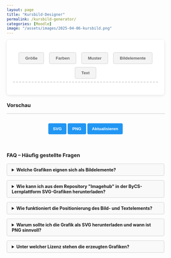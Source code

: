 ```yaml
---
layout: page
title: "Kursbild-Designer"
permalink: /kursbild-generator/
categories: [Moodle]
image: "/assets/images/2025-04-06-kursbild.png"
---
```

<style>
        h1 {
            text-align: center;
            color: #333;
        }
        .container {
            display: flex;
            flex-direction: column;
            gap: 20px;
            min-width: 350px;
        }
        .controls {
            background-color: white;
            padding: 20px;
            border-radius: 8px;
            box-shadow: 0 2px 10px rgba(0, 0, 0, 0.1);
        }
        .control-group {
            margin-bottom: 15px;
        }
        label {
            display: block;
            margin-bottom: 5px;
            font-weight: 600;
        }
       select,
        input {
            padding: 8px;
            border: 1px solid #ddd;
            border-radius: 4px;
        }
        .color-inputs,
        .size-inputs,
        .pattern-selection {
            display: grid;
            grid-template-columns: repeat(3, 1fr);
            gap: 10px;
            padding: 8px;
        }
        /* Für mittlere Bildschirme: nur zwei Spalten */
        @media (max-width: 768px) {
            .color-inputs,
            .size-inputs,
            .pattern-selection {
                grid-template-columns: repeat(2, 1fr);
            }
        }
        /* Für kleine Bildschirme: eine Spalte */
        @media (max-width: 480px) {
            .color-inputs,
            .size-inputs,
            .pattern-selection {
                grid-template-columns: 1fr;
            }
        }
        #text-color,
        .color-inputs input {
            padding: 0px;
        }
        button {
            background-color: #4caf50;
            color: white;
            border: none;
            padding: 10px 15px;
            border-radius: 4px;
            cursor: pointer;
            font-weight: 600;
            margin-top: 10px;
        }
        #svg-container {
            width: 100%;
            border: 1px solid #ddd;
            overflow: hidden;
            position: relative;
        }
        .download-section {
            margin-top: 20px;
            text-align: center;
        }
        #download-btn,
        #download-png-btn,
        #generate-btn {
            background-color: #2196f3;
        }
        #download-btn:hover {
            background-color: #0b7dda;
        }
        .pattern-selection label {
            display: flex;
            align-items: center;
            gap: 5px;
        }
        .pattern-selection input[type="radio"] {
            margin: 0;
        }

        .image-size-slider {
            margin-top: 10px;
        }
        .color-section {
            display: flex;
            flex-direction: column;
            gap: 10px;
        }
        .secondary-color-container {
            transition: opacity 0.3s;
        }

        .disabled {
            opacity: 0.5;
            pointer-events: none;
        }
        .hidden {
            display: none;
        }
        /* Style für die Navigation */
        .navigation {
            display: flex;
            flex-direction: row;
            flex-wrap: wrap;
            justify-content: space-around;
            margin-bottom: 20px;
            padding: 10px;
            border-bottom: dashed 2px #ccc;
        }
        /* Tablet: 2 Elemente pro Zeile */
        @media (max-width: 768px) {
            .navigation {
                justify-content: space-between;
            }
            .navigation>* {
                flex: 0 0 48%;
                margin-bottom: 10px;
            }
        }
        /* Smartphone: 1 Element pro Zeile */
        @media (max-width: 480px) {
            .navigation>* {
                flex: 0 0 100%;
            }
        }
        .tab-button {
            padding: 10px 20px;
            cursor: pointer;
            border: 1px solid #ccc;
            background-color: #f4f4f4;
            color: #656565;
        }
       .tab-button:hover {
            background-color: #ddd;
        }

        .tab-button.active {
            background-color: #3498db;
            color: white;
        }
        /* Style für den Inhalt der Tabs */
        .tab-content {
            display: none;
            margin-bottom: 12px;
            width: 600px;
        }
        .tab-content.active {
            display: block;
        }
        details {
            margin-bottom: 1em;
            background: #f9f9f9;
            border: 1px solid #ccc;
            padding: 10px 15px;
            border-radius: 4px;
        }
        summary {
            cursor: pointer;
            font-weight: bold;
            outline: none;
        }
        summary::-webkit-details-marker {
            margin-right: 10px;
        }
        /* Modal Styles */
        .modal {
            position: fixed;
            z-index: 1000;
            left: 0;
            top: 0;
            width: 100%;
            height: 100%;
            background-color: rgba(0, 0, 0, 0.5);
            display: none;
        }
        .modal-content {
            background-color: white;
            margin: 15% auto;
            padding: 20px;
            border-radius: 8px;
            width: 80%;
            max-width: 400px;
            text-align: center;
            position: relative;
        }
        .close {
            position: absolute;
            right: 10px;
            top: 10px;
            background: none;
            border: none;
            font-size: 24px;
            cursor: pointer;
            color: #aaa;
            font-weight: bold;
        }
        .close:hover {
            color: #000;
        }
       .modal-content label {
            display: block;
            margin: 10px 0 5px;
        }
        .modal-content input[type="range"] {
            width: 100%;
        }
        .modal-content button {
            margin: 5px;
        }
        #modal-delete {
            background-color: #f44336;
        }
        #modal-delete:hover {
            background-color: #d32f2f;
        }
        .modal-content button {
            margin: 5px;
            padding: 8px 12px;
            border: none;
            border-radius: 4px;
            cursor: pointer;
        }
        #modal-bring-forward,
        #modal-send-back {
            background-color: #ffc107;
            /* Gelb für Layer-Verschiebung */
            color: #333;
        }
        #modal-bring-forward:hover:not(:disabled),
        #modal-send-back:hover:not(:disabled) {
            background-color: #e0a800;
        }
        #modal-bring-forward:disabled,
        #modal-send-back:disabled {
            background-color: #ccc;
            cursor: not-allowed;
        }
        #modal-bring-forward:disabled:hover,
        #modal-send-back:disabled:hover {
            background-color: #ccc;
            /* Tooltip via title-Attribut (nativ im Browser) */
        }
        #modal-duplicate {
            background-color: #9c27b0;
        }
        #modal-duplicate:hover {
            background-color: #7b1fa2;
        }
    </style>
<div class="controls">
        <div class="navigation">
            <button class="tab-button" onclick="openTab(event, 'options')">
                Größe
            </button>
            <button class="tab-button" onclick="openTab(event, 'colors')">
                Farben
            </button>
            <button class="tab-button" onclick="openTab(event, 'pattern')">
                Muster
            </button>
            <button class="tab-button" onclick="openTab(event, 'image')">
                Bildelemente
            </button>
            <button class="tab-button" onclick="openTab(event, 'text')">
                Text
            </button>
        </div>
<div class="tab-content" id="options">
            <div class="control-group">
                <label for="preset">Optimiert für</label>
                <select id="preset">
                    <option value="1800x390">Kursbild im Kurs</option>
                    <option value="1800x600">Kursbild in der Übersicht</option>
                    <option value="900x520">Drive Space</option>
                    <option value="600x600">Quadratisch</option>
                    <option value="1600x900">Lernlandkarte</option>
                    <option value="custom">Benutzerdefiniert</option>
                </select>
            </div>
            <div class="control-group hidden" id="custom-dimensions">
                <label>Abmessungen</label>
                <div class="size-inputs">
                    <div>
                        <label for="width">Breite (px)</label>
                        <input type="number" id="width" value="1800" min="200" max="2000" />
                    </div>
                    <div>
                        <label for="height">Höhe (px)</label>
                        <input type="number" id="height" value="360" min="100" max="900" />
                    </div>
                </div>
            </div>
        </div>
        <div class="tab-content" id="colors">
            <div class="control-group color-section">
                <label>Farbverlauf</label>
                <select id="gradient-type" style="max-width: 250px">
                    <option value="linear">Linear (Links nach Rechts)</option>
                    <option value="linear-top-bottom">Linear (Oben nach Unten)</option>
                    <option value="radial">Radial (Mitte nach Außen)</option>
                    <option value="diagonal">Diagonal</option>
                    <option value="none">Ohne</option>
                </select>
                <div class="color-inputs" id="color-selection">
                    <div>
                        <label for="primary-color">Primärfarbe</label>
                        <input type="color" id="primary-color" value="#3498db" />
                        <label><input type="checkbox" id="primary-transparent" />
                            Transparent</label>
                    </div>
                    <div class="secondary-color-container" id="secondary-color-container">
                        <label for="secondary-color">Sekundärfarbe</label>
                        <input type="color" id="secondary-color" value="#2ecc71" />
                        <label><input type="checkbox" id="secondary-transparent" />
                            Transparent</label>
                    </div>
                </div>
            </div>
        </div>
<div class="tab-content" id="pattern">
            <div class="control-group">
                <label>Hintergundmuster</label>
                <div class="pattern-selection" id="pattern-selection">
                    <label><input type="radio" name="pattern" value="none" checked />
                        Ohne</label>
                    <label><input type="radio" name="pattern" value="waves" /> Wellen</label>
                    <label><input type="radio" name="pattern" value="circles" />
                        Kreise</label>
                    <label><input type="radio" name="pattern" value="dots" /> Punkte</label>
                    <label><input type="radio" name="pattern" value="dabs" />
                        Sprenkel</label>
                    <label><input type="radio" name="pattern" value="stars" />
                        Sternenhimmel</label>
                    <label><input type="radio" name="pattern" value="lines" /> Linien</label>
                    <label><input type="radio" name="pattern" value="grid" /> Gitter</label>
                    <label><input type="radio" name="pattern" value="crosses" />
                        Kreuze</label>
                </div>
            </div>
            <label>Animationstyp</label>
            <select id="animation-type">
                <option value="none">Ohne</option>
                <option value="translate">Bewegung links nach rechts</option>
                <option value="translate2">Bewegung oben nach unten</option>
                <option value="fade">Ausblenden</option>
            </select>
            <br /><br />
            <label>Animationsgeschwindigkeit</label>
            <select id="animation-speed">
                <option value="slow">Langsam</option>
                <option value="medium" selected>Mittel</option>
                <option value="fast">Schnell</option>
            </select>
        </div>
<div class="tab-content" id="image">
            <label>Bild-Elemente hochladen (SVG)</label>
            <input type="file" id="image-upload" accept="image/svg+xml" multiple /><br /><br />
            <p>
                Klicke auf ein hochgeladenes Bild in der Vorschau, um es zu bearbeiten
                Positioniere per Drag & Drop.
            </p>
        </div>
<div class="tab-content" id="text">
            <div class="control-group">
                <div class="control-group">
                    <label for="text-input">Text hinzufügen:</label>
                    <input type="text" id="text-input" placeholder="Hier Text eingeben..." />
                </div>
                <!-- Text-Steuerelemente, anfangs ausgeblendet -->
                <div id="text-controls" class="hidden">
                    <div class="control-group">
                        <label for="text-size">Textgröße:</label>
                        <input type="range" id="text-size" min="10" max="500" value="40" />
                    </div>
                    <div>
                        <label for="text-color">Textfarbe</label>
                        <input type="color" id="text-color" value="#ffffff" />
                    </div>
                    <div class="control-group">
                        <label for="text-font">Schriftart:</label>
                        <select id="text-font">
                            <option value="Arial, sans-serif">Arial</option>
                            <option value="'Times New Roman', serif">
                                Times New Roman
                            </option>
                            <option value="'Courier New', monospace">Courier New</option>
                            <option value="Georgia, serif">Georgia</option>
                            <option value="Verdana, sans-serif">Verdana</option>
                            <option value="Impact, sans-serif">Impact</option>
                        </select>
                    </div>
                    <br />
                    <div class="control-group hidden">
                        <label for="text-position">Horizontale Position:</label>
                        <input type="range" id="text-position" min="0" max="100" value="50" />
                    </div>
                    <div class="control-group hidden">
                        <label for="text-position-y">Vertikale Position:</label>
                        <input type="range" id="text-position-y" min="-100" max="100" value="0" />
                    </div>
                    <button id="reset-text-position-btn" class="button">
                        Text zentrieren
                    </button>
                </div>
            </div>
        </div>
    </div>
<div class="preview">
        <h3>Vorschau</h3>
        <div id="svg-container"></div>
        <div class="download-section">
            <button id="download-btn">SVG</button>
            <button id="download-png-btn">PNG</button>
            <button id="generate-btn">Aktualisieren</button>
        </div>
    </div>
<br /><br />
<h3>FAQ – Häufig gestellte Fragen</h3>
<details>
        <summary>Welche Grafiken eignen sich als Bildelemente?</summary>
        <p>
            Die Grafiken müssen im SVG-Format vorliegen. Geeignete Dateien kannst du
            aus dem Repository "Imagehub" in der ByCS-Lernplattform herunterladen.
        </p>
    </details>
<details>
        <summary>
            Wie kann ich aus dem Repository "Imagehub" in der ByCS-Lernplattform
            SVG-Grafiken herunterladen?
        </summary>
        <p>
            Gehe in der Lernplattform zu
            <a href="https://www.bycs.de/hilfe-und-tutorials/lernplattform/meine-dateien-fuer-lernende/index.html">Meine
                Dateien</a>
            und füge dort aus dem Imagehub die gewünschten Grafiken zu deinen
            Dateien hinzu. Nach dem Speichern kannst du Sie von dort bequem
            herunterladen. Achtung: Das Repository steht nur bayerischen Lehrkräften
            zu Verfügung.
        </p>
    </details>
<details>
        <summary>
            Wie funktioniert die Positionierung des Bild- und Textelements?
        </summary>
        <p>
            - Sobald du ein SVG hochgeladen hast, erscheint im Vorschaubereich dein
            Bild als ein verschiebbares Element.<br />
            - Du kannst das Bild und den Text mit der Maus oder per Finger (auf
            Touchscreens) verschieben.<br />
            - Die Bild- und Textgröße lässt sich über den Schieberegler
            einstellen.<br />
            - Mit dem Button „Position zurücksetzen“ wird die Bild- oder
            Textposition auf den Standard (zentrale Platzierung) zurückgesetzt.
        </p>
    </details>
<details>
        <summary>
            Warum sollte ich die Grafik als SVG herunterladen und wann ist PNG
            sinnvoll?
        </summary>
        <p>
            SVG (Scalable Vector Graphics) bietet den Vorteil, dass die Grafiken
            verlustfrei skaliert werden können und somit auf allen Bildschirmgrößen
            gestochen scharf aussehen. Dadurch eignet sich SVG besonders gut für
            moderne Web-Anwendungen und responsive Designs.<br /><br />
            Lade das PNG herunter, wenn du es als Bild im Drive Space verwenden
            möchtest, da SVG hier nicht unterstützt wird. PNG-Dateien sind
            rasterbasiert und unterstützen keine Animationen.
        </p>
    </details>
<details>
        <summary>Unter welcher Lizenz stehen die erzeugten Grafiken?</summary>
        <p>
            Die erzeugten Bilder stehen (abhängig von den hochgeladenen Bildelementen)
            unter der Lizenz
            <a href="https://creativecommons.org/publicdomain/zero/1.0/deed.de" target="_blank"
                rel="license noopener noreferrer">CC0 1.0</a>.
        </p>
</details>
<!-- Modal für Bildbearbeitung -->
<div id="imageModal" class="modal">
        <div class="modal-content">
            <button class="close" id="modal-close">&times;</button>
            <h3>Bild bearbeiten</h3>
            <label for="modal-size">Größe (%):</label>
            <input type="range" id="modal-size" min="25" max="300" value="100" />
            <br />
            <!-- Neue Buttons für Reihenfolge -->
            <button id="modal-bring-forward">Eine Ebene höher</button>
            <button id="modal-send-back">Eine Ebene tiefer</button>
            <br />
            <button id="modal-duplicate">Duplizieren</button>
            <br />
            <button id="modal-reset">Zentrieren</button>
            <button id="modal-delete">Löschen</button>
        </div>
    </div>
<script>
document.addEventListener("DOMContentLoaded", () => {
            const widthInput = document.getElementById("width");
            const heightInput = document.getElementById("height");
            // Wertebereich
            const widthMin = parseInt(widthInput.min);
            const widthMax = parseInt(widthInput.max);
            const heightMin = parseInt(heightInput.min);
            const heightMax = parseInt(heightInput.max);
            function validateInput(input, min, max) {
                let value = parseInt(input.value);
                if (isNaN(value)) {
                    input.value = min;
                    return;
                }
                if (value < min) {
                    input.value = min;
                    alert(`Wert zu klein! Mindestwert ist ${min}px.`);
                } else if (value > max) {
                    input.value = max;
                    alert(`Wert zu groß! Maximalwert ist ${max}px.`);
                }
            }
            widthInput.addEventListener("change", () => {
                validateInput(widthInput, widthMin, widthMax);
            });
            heightInput.addEventListener("change", () => {
                validateInput(heightInput, heightMin, heightMax);
            });
            // Funktion zur Validierung von Text (entfernt HTML-Tags)
            function validateTextInput(input) {
                let value = input.value;
                // Entfernt alle HTML-Tags aus dem Text
                const sanitizedValue = value.replace(/<\/?[^>]+(>|$)/g, "");
                // Setzt den bereinigten Text zurück, falls HTML-Tags vorhanden sind
                if (value !== sanitizedValue) {
                    input.value = sanitizedValue;
                    alert(
                        "HTML-Tags sind nicht erlaubt! Nur reiner Text ist zulässig."
                    );
                }
            }
            const textInput = document.getElementById("text-input");
            textInput.addEventListener("blur", () => {
                // 'blur' wird verwendet, wenn das Eingabefeld verlassen wird
                validateTextInput(textInput);
            });
        });
    </script>
<script>
        function escapeRegExp(string) {
            return string.replace(/[.*+?^${}()|[\]\\]/g, '\\$&');
        }
        let uploadedImages = [];
        let symbols = {}; // Speichert Symbol-Inhalte pro ID
        // offsets entfernt; stattdessen offset pro Instanz im image-Objekt
        let draggingId = null;
        let isDragging = false;
        let isClick = false;
        let startMouseX = 0;
        let startMouseY = 0;
        let currentX = 0;
        let currentY = 0;
        let initialX = 0;
        let initialY = 0;
        let dragThreshold = 5;
        let currentEditingImageId = null;
        function uniqifySvgIds(svgString, prefix) {
            const parser = new DOMParser();
            const doc = parser.parseFromString(svgString, "image/svg+xml");
            const idElements = doc.querySelectorAll("[id]");
            const idMap = new Map();
            idElements.forEach((el) => {
                const oldId = el.getAttribute("id");
                const newId = prefix + "-" + oldId;
                idMap.set(oldId, newId);
                el.setAttribute("id", newId);
            });
            const allElements = doc.querySelectorAll("*");
            allElements.forEach((el) => {
                for (let attr of el.attributes) {
                    if (
                        attr.value &&
                        attr.value.startsWith("url(#") &&
                        attr.value.endsWith(")")
                    ) {
                        const refId = attr.value.slice(5, -1);
                        if (idMap.has(refId)) {
                            el.setAttribute(attr.name, "url(#" + idMap.get(refId) + ")");
                        }
                    }
                }
            });
            return doc.documentElement.outerHTML;
        }
        function uniqifyCssClasses(svgString, prefix) {
            // Find <style> block
            const styleRegex = /<style[^>]*>([\s\S]*?)<\/style>/i;
            const styleMatch = svgString.match(styleRegex);
            if (!styleMatch) {
                return svgString;
            }
            let newStyleContent = styleMatch[1];
            const classRuleRegex = /\.\s*([a-zA-Z0-9_-]+)\s*{([^}]*)}/g;
            const classMap = {}; // oldClass -> newClass
            let match;
            // First pass: collect all unique class names and map to basename
            while ((match = classRuleRegex.exec(newStyleContent)) !== null) {
                const oldClass = match[1];
                // Assume basename is the part after the last '-', typically 'stN'
                const basename = oldClass.includes('-') ? oldClass.split('-').pop() : oldClass;
                if (!classMap[oldClass]) {
                    const newClass = prefix + "-" + basename;
                    classMap[oldClass] = newClass;
                }
            }
            // Second pass: replace in style content
            for (const [oldClass, newClass] of Object.entries(classMap)) {
                // Replace .oldClass with .newClass, followed by whitespace and then , or {
                const replaceRegex = new RegExp('\\.\\s*' + escapeRegExp(oldClass) + '\\s*(?=[,{])', 'g');
                newStyleContent = newStyleContent.replace(replaceRegex, '.' + newClass);
            }
            // Rebuild the <style> tag
            const oldStyle = styleMatch[0];
            const newStyle = oldStyle.replace(styleMatch[1], newStyleContent);
            let result = svgString.replace(styleRegex, newStyle);
            // Replace class attributes in elements
            for (const [oldClass, newClass] of Object.entries(classMap)) {
                // Regex to replace \boldClass\b with newClass in class attribute
                const classRegex = new RegExp('class\\s*=\\s*["\']([^"\']*?)\\b' + escapeRegExp(oldClass) + '\\b([^"\']*?)["\']', 'gi');
                result = result.replace(classRegex, (match, before, after) => {
                    return `class="${before}${newClass}${after}"`;
                });
            }
            return result;
    }
        document.addEventListener("DOMContentLoaded", function () {
            const generateBtn = document.getElementById("generate-btn");
            const downloadBtn = document.getElementById("download-btn");
            const downloadPngBtn = document.getElementById("download-png-btn");
            const svgContainer = document.getElementById("svg-container");
            const imageUpload = document.getElementById("image-upload");
            const gradientType = document.getElementById("gradient-type");
            const secondaryColorContainer = document.getElementById(
                "secondary-color-container"
            );
            const primaryColor = document.getElementById("primary-color");
            const secondaryColor = document.getElementById("secondary-color");
            // Text-Elemente
            const textInput = document.getElementById("text-input");
            const textSizeSlider = document.getElementById("text-size");
            const textPositionSlider = document.getElementById("text-position");
            const textPositionSliderY = document.getElementById("text-position-y");
            const textColorPicker = document.getElementById("text-color");
            const resetTextPositionBtn = document.getElementById(
                "reset-text-position-btn"
            );
            const textFontSelect = document.getElementById("text-font");
            let headerText = "";
            generateBtn.addEventListener("click", generateHeader);
            downloadBtn.addEventListener("click", downloadSVG);
            downloadPngBtn.addEventListener("click", downloadPNG);
            imageUpload.addEventListener("change", handleImageUpload);
            gradientType.addEventListener("change", toggleSecondaryColor);
            primaryColor.addEventListener("input", generateHeader);
            secondaryColor.addEventListener("input", generateHeader);
            document
                .getElementById("primary-transparent")
                .addEventListener("change", generateHeader);
            document
                .getElementById("secondary-transparent")
                .addEventListener("change", generateHeader);
            document
                .getElementById("pattern-selection")
                .addEventListener("change", generateHeader);
            document
                .getElementById("animation-type")
                .addEventListener("change", generateHeader);
            document
                .getElementById("animation-speed")
                .addEventListener("change", generateHeader);
            document
                .getElementById("width")
                .addEventListener("input", generateHeader);
            document
                .getElementById("height")
                .addEventListener("input", generateHeader);
            // Text-Event-Listener
            textInput.addEventListener("input", updateHeaderText);
            textSizeSlider.addEventListener("input", generateHeader);
            textPositionSlider.addEventListener("input", generateHeader);
            textPositionSliderY.addEventListener("input", generateHeader);
            textColorPicker.addEventListener("input", generateHeader);
            resetTextPositionBtn.addEventListener("click", resetTextPosition);
            if (textFontSelect) {
                textFontSelect.addEventListener("change", generateHeader);
            }
            // Modal-Event-Listener
            document.getElementById("modal-size").addEventListener("input", (e) => {
                if (currentEditingImageId) {
                    const img = uploadedImages.find(
                        (i) => i.id === currentEditingImageId
                    );
                    if (img) {
                        img.size = parseInt(e.target.value);
                        generateHeader();
                    }
                }
            });
            document.getElementById("modal-reset").addEventListener("click", () => {
                if (currentEditingImageId) {
                    const img = uploadedImages.find(
                        (i) => i.id === currentEditingImageId
                    );
                    if (img) {
                        img.size = 100;
                        img.posX = 50;
                        img.posY = 0;
                        img.offset = 1; // Reset offset auch
                        document.getElementById("modal-size").value = 100;
                        generateHeader();
                    }
                }
            });
            document
                .getElementById("modal-delete")
                .addEventListener("click", () => {
                    if (currentEditingImageId) {
                        uploadedImages = uploadedImages.filter(
                            (i) => i.id !== currentEditingImageId
                        );
                        closeModal();
                        generateHeader();
                    }
                });
            document
                .getElementById("modal-duplicate")
                .addEventListener("click", () => {
                    if (currentEditingImageId) {
                        const originalImg = uploadedImages.find(
                            (i) => i.id === currentEditingImageId
                        );
                        if (originalImg) {
                            // Generiere neue unique ID für die Instanz (nicht für Symbol)
                            const newInstanceId = "inst" + Date.now() + "-" + Math.floor(Math.random() * 1000);
                            // Verwende den offset der zu duplizierenden Instanz (pro Instanz)
                            const thisOffset = originalImg.offset || 1; // Fallback zu 1
                            // Versetze die Position der Kopie um den aktuellen offset der originalen Instanz
                            const newPosX = Math.max(0, Math.min(100, originalImg.posX + thisOffset));
                            const newPosY = Math.max(-100, Math.min(100, originalImg.posY + thisOffset));
                            // Füge die neue Instanz hinzu (verweist auf dasselbe Symbol), mit eigenem offset=1 für ihre Chain
                            uploadedImages.push({
                                id: newInstanceId,
                                symbolId: originalImg.symbolId,
                                size: originalImg.size,
                                posX: newPosX,
                                posY: newPosY,
                                aspectRatio: originalImg.aspectRatio,
                                offset: 1 // Jede neue Instanz startet mit eigenem offset=1
                            });
                            // Erhöhe den offset der originalen Instanz um 1 für nächste Duplizierung von ihr
                            originalImg.offset = (originalImg.offset || 1) + 1;
                            generateHeader();
                        }
                    }
                });
            document
                .getElementById("modal-close")
                .addEventListener("click", closeModal);
            const modal = document.getElementById("imageModal");
            window.addEventListener("click", (e) => {
                if (e.target === modal) {
                    closeModal();
                }
            });
            function closeModal() {
                modal.style.display = "none";
                currentEditingImageId = null;
            }
            function updateButtonStates() {
                if (!currentEditingImageId || uploadedImages.length <= 1) {
                    // Bei <=1 Image: Beide deaktivieren
                    const bringForwardBtn = document.getElementById(
                        "modal-bring-forward"
                    );
                    const sendBackBtn = document.getElementById("modal-send-back");
                    bringForwardBtn.disabled = true;
                    sendBackBtn.disabled = true;
                    bringForwardBtn.style.opacity = "0.5";
                    sendBackBtn.style.opacity = "0.5";
                    bringForwardBtn.title = ""; // Tooltip zurücksetzen
                    sendBackBtn.title = "";
                    return;
                }
                const currentIndex = uploadedImages.findIndex(
                    (i) => i.id === currentEditingImageId
                );
                const bringForwardBtn = document.getElementById(
                    "modal-bring-forward"
                );
                const sendBackBtn = document.getElementById("modal-send-back");
                // Eine Ebene höher: Deaktivieren, wenn schon letztes (Index == length-1)
                bringForwardBtn.disabled = currentIndex === uploadedImages.length - 1;
                bringForwardBtn.style.opacity = bringForwardBtn.disabled
                    ? "0.5"
                    : "1";
                bringForwardBtn.title = bringForwardBtn.disabled
                    ? "Das Bild ist schon ganz oben."
                    : "";
                // Eine Ebene tiefer: Deaktivieren, wenn schon erstes (Index == 0)
                sendBackBtn.disabled = currentIndex === 0;
                sendBackBtn.style.opacity = sendBackBtn.disabled ? "0.5" : "1";
                sendBackBtn.title = sendBackBtn.disabled
                    ? "Das Bild ist schon ganz unten."
                    : "";
            }
            document
                .getElementById("modal-bring-forward")
                .addEventListener("click", () => {
                    if (
                        currentEditingImageId &&
                        !document.getElementById("modal-bring-forward").disabled
                    ) {
                        const currentIndex = uploadedImages.findIndex(
                            (i) => i.id === currentEditingImageId
                        );
                        if (
                            currentIndex > -1 &&
                            currentIndex < uploadedImages.length - 1
                        ) {
                            // Schrittweise: Verschiebe um 1 nach vorne (Index +1)
                            const [movedImage] = uploadedImages.splice(currentIndex, 1);
                            uploadedImages.splice(currentIndex + 1, 0, movedImage); // Neu: Einfügen an +1
                            generateHeader();
                            updateButtonStates(); // Zustände updaten
                        }
                    }
                });
            document
                .getElementById("modal-send-back")
                .addEventListener("click", () => {
                    if (
                        currentEditingImageId &&
                        !document.getElementById("modal-send-back").disabled
                    ) {
                        const currentIndex = uploadedImages.findIndex(
                            (i) => i.id === currentEditingImageId
                        );
                        if (currentIndex > 0) {
                            // Schrittweise: Verschiebe um 1 nach hinten (Index -1)
                            const [movedImage] = uploadedImages.splice(currentIndex, 1);
                            uploadedImages.splice(currentIndex - 1, 0, movedImage); // Neu: Einfügen an -1
                            generateHeader();
                            updateButtonStates(); // Zustände updaten
                        }
                    }
                });
            function openModal(imgId) {
                currentEditingImageId = imgId;
                const img = uploadedImages.find((i) => i.id === imgId);
                if (img) {
                    document.getElementById("modal-size").value = img.size;
                }
                // Buttons für Reihenfolge nur aktivieren, wenn mehr als ein Image vorhanden
                const bringForwardBtn = document.getElementById(
                    "modal-bring-forward"
                );
                const sendBackBtn = document.getElementById("modal-send-back");
                if (uploadedImages.length > 1) {
                    bringForwardBtn.disabled = false;
                    sendBackBtn.disabled = false;
                    bringForwardBtn.style.opacity = "1";
                    sendBackBtn.style.opacity = "1";
                } else {
                    bringForwardBtn.disabled = true;
                    sendBackBtn.disabled = true;
                    bringForwardBtn.style.opacity = "0.5";
                    sendBackBtn.style.opacity = "0.5";
                }
                updateButtonStates(); // Zustände updaten
                modal.style.display = "block";
            }
            function updateHeaderText() {
                headerText = textInput.value;
                if (headerText.trim() !== "") {
                    document.getElementById("text-controls").classList.remove("hidden");
                }
                generateHeader();
            }
            function toggleSecondaryColor() {
                if (gradientType.value === "none") {
                    secondaryColorContainer.classList.add("disabled");
                } else {
                    secondaryColorContainer.classList.remove("disabled");
                }
                generateHeader();
            }
            function handleImageUpload(event) {
                Array.from(event.target.files).forEach((file) => {
                    if (file && file.type === "image/svg+xml") {
                        const reader = new FileReader();
                        reader.onload = function (e) {
                            let uploadedImage = e.target.result;
                            const parser = new DOMParser();
                            const svgDoc = parser.parseFromString(
                                uploadedImage,
                                "image/svg+xml"
                            );
                            const svgElement = svgDoc.documentElement;
                            let svgWidth =
                                svgElement.getAttribute("width") ||
                                svgElement.getAttribute("viewBox")?.split(" ")[2];
                            let svgHeight =
                                svgElement.getAttribute("height") ||
                                svgElement.getAttribute("viewBox")?.split(" ")[3];
                            if (svgWidth && typeof svgWidth === "string")
                                svgWidth = parseFloat(svgWidth);
                            if (svgHeight && typeof svgHeight === "string")
                                svgHeight = parseFloat(svgHeight);
                            if (
                                !svgElement.getAttribute("viewBox") &&
                                svgWidth &&
                                svgHeight
                            ) {
                                svgElement.setAttribute(
                                    "viewBox",
                                    `0 0 ${svgWidth} ${svgHeight}`
                                );
                            }
                            let aspectRatio = 1;
                            if (svgWidth && svgHeight) {
                                aspectRatio = svgHeight / svgWidth;
                            }
                            // Generiere unique Prefix für Symbol
                            const uniquePrefix =
                                "sym" + Date.now() + "-" + Math.floor(Math.random() * 1000);
                            // Uniqifiziere IDs und Klassen für das Symbol
                            let uniqContent = uniqifySvgIds(
                                svgElement.outerHTML,
                                uniquePrefix
                            );
                            uniqContent = uniqifyCssClasses(uniqContent, uniquePrefix);
                            // Speichere Symbol-Inhalt mit viewBox
                            symbols[uniquePrefix] = `<symbol id="${uniquePrefix}" viewBox="0 0 ${svgWidth || 100} ${svgHeight || 100}">${uniqContent}</symbol>`;
                            // Generiere unique ID für die erste Instanz
                            const uniqueInstanceId = "inst" + Date.now() + "-" + Math.floor(Math.random() * 1000);
                            // Füge die erste Instanz zum Array hinzu, mit offset: 1
                            uploadedImages.push({
                                id: uniqueInstanceId,
                                symbolId: uniquePrefix,
                                size: 100,
                                posX: 50,
                                posY: 0,
                                aspectRatio: aspectRatio,
                                offset: 1 // Jede Instanz startet mit offset=1
                            });
                            generateHeader();
                        };
                        reader.readAsText(file);
                    } else {
                        alert("Bitte eine SVG-Datei hochladen.");
                    }
                });
            }
            function generateHeader() {
                const width = parseInt(document.getElementById("width").value);
                const height = parseInt(document.getElementById("height").value);
                const primaryTransparent = document.getElementById(
                    "primary-transparent"
                ).checked;
                const secondaryTransparent = document.getElementById(
                    "secondary-transparent"
                ).checked;
                const primaryColorValue = primaryTransparent
                    ? "transparent"
                    : primaryColor.value;
                const secondaryColorValue = secondaryTransparent
                    ? "transparent"
                    : secondaryColor.value;
                const pattern = document.querySelector(
                    'input[name="pattern"]:checked'
                ).value;
                const speed = document.getElementById("animation-speed").value;
                const animationType = document.getElementById("animation-type").value;
                const gradientTypeValue = gradientType.value;
                const duration = speed === "slow" ? 15 : speed === "fast" ? 5 : 10;
                // Text-Parameter
                const textSize = parseInt(textSizeSlider.value);
                const textPosition = parseInt(textPositionSlider.value);
                const textPositionY = parseInt(textPositionSliderY.value);
                const textColor = textColorPicker.value;
                let textFont = "Arial, sans-serif";
                if (textFontSelect) {
                    textFont = textFontSelect.value;
                }
                let gradientDef = "";
                let fillColor = "";
                if (gradientTypeValue === "none") {
                    fillColor = `fill="${primaryColorValue}"`;
                } else {
                    const gradientId = "bg-gradient";
                    fillColor = `fill="url(#${gradientId})"`;
                    if (gradientTypeValue === "linear") {
                        gradientDef = `<linearGradient id="${gradientId}" x1="0%" y1="0%" x2="100%" y2="0%"><stop offset="0%" stop-color="${primaryColorValue}" /><stop offset="100%" stop-color="${secondaryColorValue}" /></linearGradient>`;
                    } else if (gradientTypeValue === "linear-top-bottom") {
                        gradientDef = `<linearGradient id="${gradientId}" x1="0%" y1="0%" x2="0%" y2="100%"><stop offset="0%" stop-color="${primaryColorValue}" /><stop offset="100%" stop-color="${secondaryColorValue}" /></linearGradient>`;
                    } else if (gradientTypeValue === "radial") {
                        gradientDef = `<radialGradient id="${gradientId}" cx="50%" cy="50%" r="70%" fx="50%" fy="50%"><stop offset="0%" stop-color="${primaryColorValue}" /><stop offset="100%" stop-color="${secondaryColorValue}" /></radialGradient>`;
                    } else if (gradientTypeValue === "diagonal") {
                        gradientDef = `<linearGradient id="${gradientId}" x1="0%" y1="0%" x2="100%" y2="100%"><stop offset="0%" stop-color="${primaryColorValue}" /><stop offset="100%" stop-color="${secondaryColorValue}" /></linearGradient>`;
                    }
                }
                // Sammle alle Symbole in defs
                let symbolDefs = Object.values(symbols).join("");
                // Bildelemente erstellen mit <use>
                let uploadedImageElements = "";
                uploadedImages.forEach((image) => {
                    const imgWidth = ((width / 4) * image.size) / 100;
                    const imgHeight = imgWidth * image.aspectRatio;
                    const posX = (image.posX / 100) * (width + imgWidth) - imgWidth;
                    const posY =
                        ((image.posY + 100) / 200) * (height + imgHeight) - imgHeight;
                    uploadedImageElements += `
                <use 
                    id="draggable-image-${image.id}" 
                    data-image-id="${image.id}"
                    xlink:href="#${image.symbolId}" 
                    x="${posX}" 
                    y="${posY}"
                    width="${imgWidth}" 
                    height="${imgHeight}" 
                    style="overflow: visible; cursor: move;"
                />
            `;
                });
                // Text-Element erstellen
                let textElement = "";
                if (headerText && headerText.trim() !== "") {
                    const fontSize = Math.max(10, Math.min(500, textSize)); // Begrenze Schriftgröße zwischen 10 und 500
                    // Positionierung ähnlich wie beim Bild
                    const posX = (textPosition / 100) * width;
                    const posY = ((textPositionY + 100) / 200) * height;
                    textElement = `
                <text 
                    id="draggable-text" 
                    x="${posX}" 
                    y="${posY}" 
                    font-family="${textFont}" 
                    font-size="${fontSize}" 
                    fill="${textColor}" 
                    text-anchor="middle" 
                    dominant-baseline="middle"
                    style="cursor: move; user-select: none;"
                >${headerText}</text>
            `;
                }
                // SVG zusammenbauen
                const svg = `<svg xmlns="http://www.w3.org/2000/svg" xmlns:xlink="http://www.w3.org/1999/xlink" viewBox="0 0 ${width} ${height}" width="100%" height="100%">
            <defs>${gradientDef}${symbolDefs}${createPattern(
                    pattern,
                    primaryColorValue,
                    duration,
                    animationType
                )}</defs>
            <rect width="100%" height="100%" ${fillColor} />
            <rect width="100%" height="100%" fill="url(#${pattern}-pattern)" />
            ${uploadedImageElements}
            ${textElement}
        </svg>`;
                svgContainer.innerHTML = svg;
                // Drag-Events für Text-Element
                if (headerText && headerText.trim() !== "") {
                    const draggableText = document.getElementById("draggable-text");
                    if (draggableText) {
                        draggableText.addEventListener("mousedown", function (e) {
                            draggingId = "text";
                            startDragging(e, true);
                        });
                        draggableText.addEventListener(
                            "touchstart",
                            function (e) {
                                draggingId = "text";
                                startDragging(e, true);
                            },
                            { passive: false }
                        );
                    }
                }
                // Drag-Events für Bildelemente
                uploadedImages.forEach((image) => {
                    const draggable = document.getElementById(
                        `draggable-image-${image.id}`
                    );
                    if (draggable) {
                        draggable.addEventListener("mousedown", function (e) {
                            draggingId = image.id;
                            startDragging(e, false);
                        });
                        draggable.addEventListener(
                            "touchstart",
                            function (e) {
                                draggingId = image.id;
                                startDragging(e, false);
                            },
                            { passive: false }
                        );
                    }
                });
                // Gemeinsame Drag-Events
                document.addEventListener("mousemove", drag);
                document.addEventListener("mouseup", stopDragging);
                document.addEventListener("touchmove", drag, { passive: false });
                document.addEventListener("touchend", stopDragging, {
                    passive: false,
                });
            }
            function startDragging(e, isText) {
                e.preventDefault();
                isDragging = true;
                isClick = true;
                const rect = svgContainer.getBoundingClientRect();
                if (e.type === "touchstart") {
                    initialX = e.touches[0].clientX - rect.left;
                    initialY = e.touches[0].clientY - rect.top;
                    startMouseX = e.touches[0].clientX;
                    startMouseY = e.touches[0].clientY;
                } else {
                    initialX = e.clientX - rect.left;
                    initialY = e.clientY - rect.top;
                    startMouseX = e.clientX;
                    startMouseY = e.clientY;
                }
                if (isText) {
                    const draggableText = document.getElementById("draggable-text");
                    currentX = parseFloat(
                        draggableText ? draggableText.getAttribute("x") : 0
                    );
                    currentY = parseFloat(
                        draggableText ? draggableText.getAttribute("y") : 0
                    );
                } else {
                    const draggable = document.getElementById(
                        `draggable-image-${draggingId}`
                    );
                    currentX = parseFloat(draggable ? draggable.getAttribute("x") : 0);
                    currentY = parseFloat(draggable ? draggable.getAttribute("y") : 0);
                }
            }
            function drag(e) {
                if (!isDragging) return;
                e.preventDefault();
                const rect = svgContainer.getBoundingClientRect();
                const width = parseInt(document.getElementById("width").value);
                const height = parseInt(document.getElementById("height").value);
                let newX, newY;
                let clientX, clientY;
                if (e.type === "touchmove") {
                    clientX = e.touches[0].clientX;
                    clientY = e.touches[0].clientY;
                    newX = clientX - rect.left;
                    newY = clientY - rect.top;
                } else {
                    clientX = e.clientX;
                    clientY = e.clientY;
                    newX = clientX - rect.left;
                    newY = clientY - rect.top;
                }
                const dx = newX - initialX;
                const dy = newY - initialY;
                // Detect if it's a click or drag
                const mouseDX = Math.abs(clientX - startMouseX);
                const mouseDY = Math.abs(clientY - startMouseY);
                if (mouseDX > dragThreshold || mouseDY > dragThreshold) {
                    isClick = false;
                }
                if (draggingId === "text") {
                    // Text verschieben
                    const updatedX = currentX + dx;
                    const updatedY = currentY + dy;
                    // Begrenze die Position
                    const boundedX = Math.max(0, Math.min(updatedX, width));
                    const boundedY = Math.max(0, Math.min(updatedY, height));
                    const draggableText = document.getElementById("draggable-text");
                    if (draggableText) {
                        draggableText.setAttribute("x", boundedX);
                        draggableText.setAttribute("y", boundedY);
                    }
                    // Berechne die Slider-Werte
                    const posXPercentage = (boundedX / width) * 100; // 0-100
                    const posYPercentage = (boundedY / height) * 200 - 100; // -100 bis 100
                    textPositionSlider.value = Math.round(
                        Math.max(0, Math.min(100, posXPercentage))
                    );
                    textPositionSliderY.value = Math.round(
                        Math.max(-100, Math.min(100, posYPercentage))
                    );
                } else if (draggingId) {
                    // Bild verschieben
                    const img = uploadedImages.find((i) => i.id === draggingId);
                    if (img) {
                        const imgWidth = ((width / 4) * img.size) / 100;
                        const imgHeight = imgWidth * img.aspectRatio;
                        const updatedX = currentX + dx;
                        const updatedY = currentY + dy;
                        // Begrenze die Position
                        const boundedX = Math.max(-imgWidth, Math.min(updatedX, width));
                        const boundedY = Math.max(-imgHeight, Math.min(updatedY, height));
                        const draggable = document.getElementById(
                            `draggable-image-${draggingId}`
                        );
                        if (draggable) {
                            draggable.setAttribute("x", boundedX);
                            draggable.setAttribute("y", boundedY);
                        }
                        // Update array
                        img.posX = ((boundedX + imgWidth) / (width + imgWidth)) * 100;
                        img.posY =
                            ((boundedY + imgHeight) / (height + imgHeight)) * 200 - 100;
                        // Offset bleibt unverändert beim manuellen Verschieben
                    }
                }
            }
            function stopDragging() {
                if (isClick && draggingId && draggingId !== "text") {
                    openModal(draggingId);
                }
                isDragging = false;
                draggingId = null;
                isClick = false;
            }
            function resetTextPosition() {
                textPositionSlider.value = 50; // Mitte auf X-Achse
                textPositionSliderY.value = 0; // Mitte auf Y-Achse
                generateHeader();
            }
            // Rest des Codes bleibt gleich
            function createPattern(type, color, duration, animation) {
                const duration_translate = duration;
                const duration_scale = duration * 8;
                const duration_rotate = duration * 32;
                const duration_fade = duration;
                let patternColor = color;
                if (color !== "transparent") {
                    const r = parseInt(color.slice(1, 3), 16);
                    const g = parseInt(color.slice(3, 5), 16);
                    const b = parseInt(color.slice(5, 7), 16);
                    const brightness = (r * 299 + g * 587 + b * 114) / 1000;
                    if (brightness > 128) {
                        const darkerR = Math.max(0, r - 50);
                        const darkerG = Math.max(0, g - 50);
                        const darkerB = Math.max(0, b - 50);
                        patternColor = `rgba(${darkerR}, ${darkerG}, ${darkerB}, 0.7)`;
                    } else {
                        const lighterR = Math.min(255, r + 50);
                        const lighterG = Math.min(255, g + 50);
                        const lighterB = Math.min(255, b + 50);
                        patternColor = `rgba(${lighterR}, ${lighterG}, ${lighterB}, 0.7)`;
                    }
                }
                let shape = "";
                if (type === "none") {
                    shape = ``;
                } else if (type === "waves") {
                    shape = `<path d="M-50 25 C-30 10, -10 10, 0 25 C10 40, 30 40, 50 25 C70 10, 90 10, 100 25 C110 40, 130 40, 150 25 C170 10, 190 10, 200 25 C210 40, 230 40, 250 25" stroke="${patternColor}" stroke-width="5" fill="none" /><path d="M150 25 C170 10, 190 10, 200 25 C210 40, 230 40, 250 25 C270 10, 290 10, 310 25 C320 40, 340 40, 360 25 C370 10, 390 10, 400 25" stroke="${patternColor}" stroke-width="1" fill="none" />`;
                } else if (type === "circles") {
                    shape = `<circle cx="30" cy="30" r="20" fill="none" stroke="${patternColor}" stroke-width="2" /><circle cx="90" cy="30" r="20" fill="none" stroke="${patternColor}" stroke-width="2" />`;
                } else if (type === "dots") {
                    shape = `<circle cx="15" cy="15" r="3" fill="${patternColor}" /><circle cx="45" cy="15" r="3" fill="${patternColor}" />`;
                } else if (type === "dabs") {
                    shape = `<circle cx="50" cy="20" r="2" fill="${patternColor}" /><circle cx="70" cy="30" r="2" fill="${patternColor}" /><circle cx="90" cy="40" r="2" fill="${patternColor}" /><circle cx="110" cy="50" r="2" fill="${patternColor}" />`;
                } else if (type === "stars") {
                    shape = `<circle cx="10" cy="10" r="2" fill="${patternColor}" /><circle cx="30" cy="50" r="2" fill="${patternColor}" /><circle cx="70" cy="80" r="2" fill="${patternColor}" /><circle cx="120" cy="20" r="2" fill="${patternColor}" /><circle cx="150" cy="60" r="2" fill="${patternColor}" />`;
                } else if (type === "lines") {
                    shape = `
                <line x1="30" y1="0" x2="30" y2="100%" stroke="${patternColor}" stroke-width="2" />
                <line x1="90" y1="0" x2="90" y2="100%" stroke="${patternColor}" stroke-width="2" />
            `;
                } else if (type === "grid") {
                    shape = `
                <line x1="30" y1="0" x2="30" y2="100%" stroke="${patternColor}" stroke-width="2" />
                <line x1="90" y1="0" x2="90" y2="100%" stroke="${patternColor}" stroke-width="2" />
                <line x1="0" y1="30" x2="100%" y2="30" stroke="${patternColor}" stroke-width="2" />
                <line x1="0" y1="90" x2="100%" y2="90" stroke="${patternColor}" stroke-width="2" />
            `;
                } else if (type === "crosses") {
                    shape = `
                <line x1="10" y1="10" x2="20" y2="20" stroke="${patternColor}" stroke-width="2" />
                <line x1="20" y1="10" x2="10" y2="20" stroke="${patternColor}" stroke-width="2" />
                <line x1="40" y1="10" x2="50" y2="20" stroke="${patternColor}" stroke-width="2" />
                <line x1="50" y1="10" x2="40" y2="20" stroke="${patternColor}" stroke-width="2" />
            `;
                }
                const size =
                    type === "dots" || type === "crosses"
                        ? 30
                        : type === "circles"
                            ? 60
                            : type === "grid" || type === "lines"
                                ? 60
                                : 100;
                let anim = "";
                let patternContent = shape;
                // Animationen werden auf ein <g>-Element angewendet, nicht auf patternTransform
                if (animation !== "none") {
                    if (animation === "translate") {
                        anim = `<animateTransform attributeName="transform" type="translate" values="-${size},0;0,0;" dur="${duration_translate}s" repeatCount="indefinite" />`;
                    } else if (animation === "translate2") {
                        anim = `<animateTransform attributeName="transform" type="translate" from="0 0" to="0 ${size}" dur="${duration_translate}s" repeatCount="indefinite" />`;
                    } else if (animation === "fade") {
                        anim = `<animate attributeName="opacity" values="1;0.1;1" dur="${duration_fade}s" repeatCount="indefinite" />`;
                    }
                    // Umhüllen der Formen mit einem <g>-Element, das die Animation trägt
                    patternContent = `<g>${anim}${shape}</g>`;
                    if (animation === "translate2") {
                        patternContent = `
                <g>
                    ${anim}
                    <g>${shape}</g>
                    <g transform="translate(0, -${size})">${shape}</g>
                </g>
            `;
                    }
                }
                if (type === "none") {
                    return "";
                }
                return `
        <pattern id="${type}-pattern" patternUnits="userSpaceOnUse" width="${size}" height="${size}">
            ${patternContent}
        </pattern>
    `;
            }
            function downloadSVG() {
                const svg = svgContainer.innerHTML;
                const blob = new Blob([svg], { type: "image/svg+xml" });
                const url = URL.createObjectURL(blob);
                const link = document.createElement("a");
                link.href = url;
                link.download = "header.svg";
                link.click();
                URL.revokeObjectURL(url);
            }
            function downloadPNG() {
                const width = parseInt(document.getElementById("width").value, 10);
                const height = parseInt(document.getElementById("height").value, 10);
                const svg = svgContainer.innerHTML;
                const svgBlob = new Blob([svg], { type: "image/svg+xml" });
                const svgUrl = URL.createObjectURL(svgBlob);
                const img = new Image();
                img.onload = function () {
                    const canvas = document.createElement("canvas");
                    const ctx = canvas.getContext("2d");
                    canvas.width = width;
                    canvas.height = height;
                    ctx.drawImage(img, 0, 0, width, height);
                    canvas.toBlob(function (blob) {
                        const url = URL.createObjectURL(blob);
                        const link = document.createElement("a");
                        link.href = url;
                        link.download = "header.png";
                        link.click();
                        URL.revokeObjectURL(url);
                    }, "image/png");
                };
                img.src = svgUrl;
            }
            const presetSelect = document.getElementById("preset");
            const widthInput = document.getElementById("width");
            const heightInput = document.getElementById("height");
            const customDimensions = document.getElementById("custom-dimensions");
            function setDimensions(value) {
                if (value === "custom") {
                    customDimensions.classList.remove("hidden");
                } else {
                    customDimensions.classList.add("hidden");
                    const dimensions = value.split("x");
                    if (dimensions.length === 2) {
                        widthInput.value = dimensions[0];
                        heightInput.value = dimensions[1];
                    }
                }
            }
            // Initialisiere die Dimensionen
            setDimensions(presetSelect.value);
            presetSelect.addEventListener("change", (e) => {
                setDimensions(e.target.value);
                generateHeader();
            });
            // Initial Header generieren
            generateHeader();
        });
    </script>
<script>
        function openTab(event, tabName) {
            // Alle Tab-Contents ausblenden
            var i, tabContents, tabButtons;
            tabContents = document.getElementsByClassName("tab-content");
            for (i = 0; i < tabContents.length; i++) {
                tabContents[i].classList.remove("active");
            }
            // Alle Tab-Buttons deaktivieren
            tabButtons = document.getElementsByClassName("tab-button");
            for (i = 0; i < tabButtons.length; i++) {
                tabButtons[i].classList.remove("active");
            }
            // Den aktuellen Tab anzeigen und Button aktivieren
            document.getElementById(tabName).classList.add("active");
            event.currentTarget.classList.add("active");
        }
        // Öffne die erste Option beim Laden der Seite
        document.addEventListener("DOMContentLoaded", function () {
            document.querySelector(".tab-button").click();
        });
    </script>
